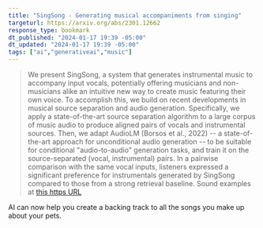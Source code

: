 ```yaml
---
title: "SingSong - Generating musical accompaniments from singing"
targeturl: https://arxiv.org/abs/2301.12662
response_type: bookmark
dt_published: "2024-01-17 19:39 -05:00"
dt_updated: "2024-01-17 19:39 -05:00"
tags: ["ai","generativeai","music"]
---
```


> We present SingSong, a system that generates instrumental music to accompany input vocals, potentially offering musicians and non-musicians alike an intuitive new way to create music featuring their own voice. To accomplish this, we build on recent developments in musical source separation and audio generation. Specifically, we apply a state-of-the-art source separation algorithm to a large corpus of music audio to produce aligned pairs of vocals and instrumental sources. Then, we adapt AudioLM (Borsos et al., 2022) -- a state-of-the-art approach for unconditional audio generation -- to be suitable for conditional "audio-to-audio" generation tasks, and train it on the source-separated (vocal, instrumental) pairs. In a pairwise comparison with the same vocal inputs, listeners expressed a significant preference for instrumentals generated by SingSong compared to those from a strong retrieval baseline.
Sound examples at [this https URL](https://g.co/magenta/singsong)

AI can now help you create a backing track to all the songs you make up about your pets. 